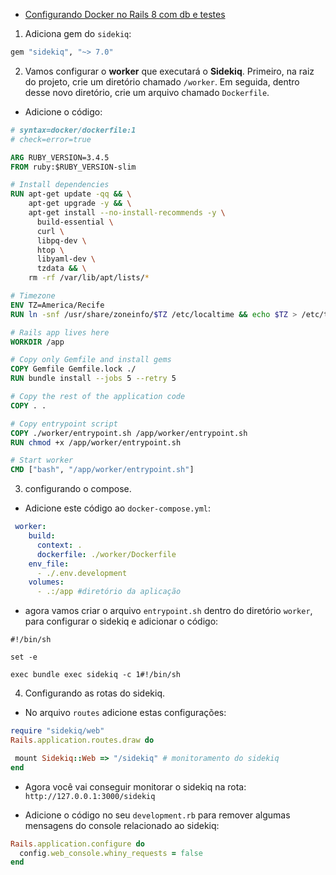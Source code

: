 - [Configurando Docker no Rails 8 com db e testes](Configurando-Docker-para-Ruby-3.4.5+Rails-8.html)

1. Adiciona gem do `sidekiq`:
```rb
gem "sidekiq", "~> 7.0"
```

2. Vamos configurar o **worker** que executará o **Sidekiq**. Primeiro, na raiz do projeto, crie um diretório chamado `/worker`. Em seguida, dentro desse novo diretório, crie um arquivo chamado `Dockerfile`.

- Adicione o código:

```dockerfile
# syntax=docker/dockerfile:1
# check=error=true

ARG RUBY_VERSION=3.4.5
FROM ruby:$RUBY_VERSION-slim

# Install dependencies
RUN apt-get update -qq && \
    apt-get upgrade -y && \
    apt-get install --no-install-recommends -y \
      build-essential \
      curl \
      libpq-dev \
      htop \
      libyaml-dev \
      tzdata && \
    rm -rf /var/lib/apt/lists/*

# Timezone
ENV TZ=America/Recife
RUN ln -snf /usr/share/zoneinfo/$TZ /etc/localtime && echo $TZ > /etc/timezone

# Rails app lives here
WORKDIR /app

# Copy only Gemfile and install gems
COPY Gemfile Gemfile.lock ./
RUN bundle install --jobs 5 --retry 5

# Copy the rest of the application code
COPY . .

# Copy entrypoint script
COPY ./worker/entrypoint.sh /app/worker/entrypoint.sh
RUN chmod +x /app/worker/entrypoint.sh

# Start worker
CMD ["bash", "/app/worker/entrypoint.sh"]
```

3. configurando o compose.

- Adicione este código ao `docker-compose.yml`:

```yml   
 worker:
    build:
      context: .
      dockerfile: ./worker/Dockerfile
    env_file:
      - ./.env.development
    volumes:
      - .:/app #diretório da aplicação
```

- agora vamos criar o arquivo `entrypoint.sh` dentro do diretório `worker`, para configurar o sidekiq e adicionar o código:

```shell
#!/bin/sh

set -e

exec bundle exec sidekiq -c 1#!/bin/sh
```

4. Configurando as rotas do sidekiq.
- No arquivo `routes` adicione estas configurações:

```rb
require "sidekiq/web"
Rails.application.routes.draw do

 mount Sidekiq::Web => "/sidekiq" # monitoramento do sidekiq
end
```
- Agora você vai conseguir monitorar o sidekiq na rota: `http://127.0.0.1:3000/sidekiq`

- Adicione o código no seu `development.rb` para remover algumas mensagens do console relacionado ao sidekiq:

```ruby
Rails.application.configure do
  config.web_console.whiny_requests = false
end
```
